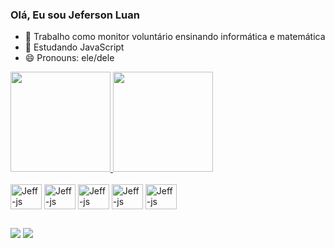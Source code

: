 ### Olá, Eu sou Jeferson Luan

- 🔭 Trabalho como monitor voluntário ensinando informática e matemática
- 🌱 Estudando JavaScript
- 😄 Pronouns: ele/dele


<div>
<a href="https://github.com/jefersonluan">
<img height="160em" src="https://github-readme-stats.vercel.app/api?username=jefersonluan&show_icons=true&theme=radical"/>
<img height="160em" src=https://github-readme-stats.vercel.app/api/top-langs/?username=jefersonluan&layout=compact&theme=radical"/>
</div>

<div>
<a style="display: inline-block"><br>
<img align="center" alt="Jeff-js" height="40" width="50" src="https://cdn.jsdelivr.net/gh/devicons/devicon/icons/html5/html5-plain-wordmark.svg"/>
<img align="center" alt="Jeff-js" height="40" width="50" src="https://cdn.jsdelivr.net/gh/devicons/devicon/icons/css3/css3-plain-wordmark.svg"/>
<img align="center" alt="Jeff-js" height="40" width="50" src="https://cdn.jsdelivr.net/gh/devicons/devicon/icons/javascript/javascript-original.svg"/>
<img align="center" alt="Jeff-js" height="40" width="50" src="https://cdn.jsdelivr.net/gh/devicons/devicon/icons/java/java-original-wordmark.svg"/>
<img align="center" alt="Jeff-js" height="40" width="50" src="https://cdn.jsdelivr.net/gh/devicons/devicon/icons/c/c-original.svg"/>
</div>

##

<div>
<a href="https://www.linkedin.com/in/jeferson-luan-865888183"><img src="https://img.shields.io/badge/LinkedIn-0077B5?style=for-the-badge&logo=linkedin&logoColor=white"></a>
<a href="mailto:jefersonluan05@gmail.com"><img src="https://img.shields.io/badge/Gmail-D14836?style=for-the-badge&logo=gmail&logoColor=white"></a>
</div>
